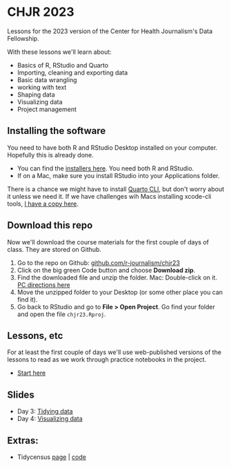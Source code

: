 # CHJR 2023

Lessons for the 2023 version of the Center for Health Journalism's Data Fellowship.

With these lessons we'll learn about:

- Basics of R, RStudio and Quarto
- Importing, cleaning and exporting data
- Basic data wrangling
- working with text
- Shaping data
- Visualizing data
- Project management

## Installing the software

You need to have both R and RStudio Desktop installed on your computer. Hopefully this is already done.

- You can find the [installers here](https://posit.co/download/rstudio-desktop/). You need both R and RStudio.
- If on a Mac, make sure you install RStudio into your Applications folder.

There is a chance we might have to install [Quarto CLI](https://quarto.org/docs/get-started/), but don't worry about it unless we need it. If we have challenges wih Macs installing xcode-cli tools, [I have a copy here](https://utexas.box.com/s/mkurzwclt4fvoy0h6jhprtecwmidzzs3).

## Download this repo

Now we'll download the course materials for the first couple of days of class. They are stored on Github.

1. Go to the repo on Github: [github.com/r-journalism/chjr23](https://github.com/r-journalism/chjr23)
2. Click on the big green Code button and choose **Download zip**.
3. Find the downloaded file and unzip the folder. Mac: Double-click on it. [PC directions here](https://support.microsoft.com/en-us/windows/zip-and-unzip-files-8d28fa72-f2f9-712f-67df-f80cf89fd4e5)
4. Move the unzipped folder to your Desktop (or some other place you can find it).
5. Go back to RStudio and go to **File > Open Project**. Go find your folder and open the file `chjr23.Rproj`.

## Lessons, etc

For at least the first couple of days we'll use web-published versions of the lessons to read as we work through practice notebooks in the project.

- [Start here](https://r-journalism.github.io/chjr23/)

## Slides

- Day 3: [Tidying data](https://r-journalism.github.io/chjr23/slides/03_tidying_data.html)
- Day 4: [Visualizing data](https://r-journalism.github.io/chjr23/slides/04_visualizing_data.html)

## Extras:

- Tidycensus [page](https://r-journalism.github.io/chjr/tidycensus.html) | [code](https://github.com/r-journalism/chjr/blob/main/inst/tutorials/tidycensus/tidycensus.Rmd)
